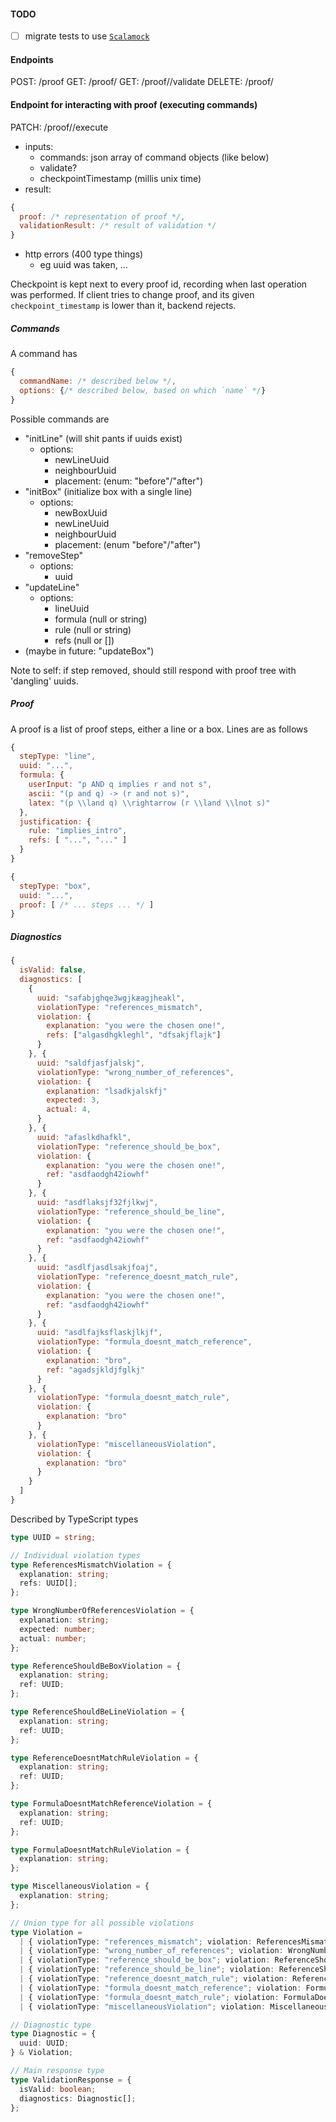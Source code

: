 #### TODO
- [ ] migrate tests to use [`Scalamock`](https://www.scalatest.org/user_guide/testing_with_mock_objects)

#### Endpoints
POST: /proof
GET: /proof/<proof-id>
GET: /proof/<proof-id>/validate
DELETE: /proof/<proof-id>

#### Endpoint for interacting with proof (executing commands)
PATCH: /proof/<proof-id>/execute
- inputs:
  - commands: json array of command objects (like below)
  - validate?
  - checkpointTimestamp (millis unix time)
- result:
```js
{
  proof: /* representation of proof */,
  validationResult: /* result of validation */
}
```
- http errors (400 type things)
  - eg uuid was taken, ...

Checkpoint is kept next to every proof id, recording when last operation was
performed. If client tries to change proof, and its given
`checkpoint_timestamp` is lower than it, backend rejects.

##### Commands
A command has
```js
{
  commandName: /* described below */,
  options: {/* described below, based on which `name` */}
}
```

Possible commands are
- "initLine" (will shit pants if uuids exist)
  - options:
    - newLineUuid
    - neighbourUuid
    - placement: (enum: "before"/"after")
- "initBox" (initialize box with a single line)
  - options:
    - newBoxUuid
    - newLineUuid
    - neighbourUuid
    - placement: (enum "before"/"after")
- "removeStep"
  - options:
    - uuid
- "updateLine"
  - options:
    - lineUuid
    - formula (null or string)
    - rule (null or string)
    - refs (null or [<uuid>])
- (maybe in future: "updateBox")

Note to self: if step removed, should still respond with proof tree with 'dangling' uuids.

##### Proof 
A proof is a list of proof steps, either a line or a box. Lines are as follows
```js
{
  stepType: "line",
  uuid: "...",
  formula: {
    userInput: "p AND q implies r and not s",
    ascii: "(p and q) -> (r and not s)",
    latex: "(p \\land q) \\rightarrow (r \\land \\lnot s)"
  },
  justification: {
    rule: "implies_intro",
    refs: [ "...", "..." ]
  }
}
```
```js
{
  stepType: "box",
  uuid: "...",
  proof: [ /* ... steps ... */ ]
}
```

##### Diagnostics
```js
{
  isValid: false,
  diagnostics: [
    {
      uuid: "safabjghqe3wgjkæagjheakl",
      violationType: "references_mismatch",
      violation: {
        explanation: "you were the chosen one!",
        refs: ["algasdhgkleghl", "dfsakjflajk"]
      }
    }, {
      uuid: "saldfjasfjalskj",
      violationType: "wrong_number_of_references",
      violation: {
        explanation: "lsadkjalskfj"
        expected: 3,
        actual: 4,
      }
    }, {
      uuid: "afaslkdhafkl",
      violationType: "reference_should_be_box",
      violation: {
        explanation: "you were the chosen one!",
        ref: "asdfaodgh42iowhf"
      }
    }, {
      uuid: "asdflaksjf32fjlkwj",
      violationType: "reference_should_be_line",
      violation: {
        explanation: "you were the chosen one!",
        ref: "asdfaodgh42iowhf"
      }
    }, {
      uuid: "asdlfjasdlsakjfoaj",
      violationType: "reference_doesnt_match_rule",
      violation: {
        explanation: "you were the chosen one!",
        ref: "asdfaodgh42iowhf"
      }
    }, {
      uuid: "asdlfajksflaskjlkjf",
      violationType: "formula_doesnt_match_reference",
      violation: {
        explanation: "bro",
        ref: "agadsjkldjfglkj"
      }
    }, {
      violationType: "formula_doesnt_match_rule",
      violation: {
        explanation: "bro"
      }
    }, {
      violationType: "miscellaneousViolation",
      violation: {
        explanation: "bro"
      }
    }
  ]
}
```

Described by TypeScript types
```ts
type UUID = string;

// Individual violation types
type ReferencesMismatchViolation = {
  explanation: string;
  refs: UUID[];
};

type WrongNumberOfReferencesViolation = {
  explanation: string;
  expected: number;
  actual: number;
};

type ReferenceShouldBeBoxViolation = {
  explanation: string;
  ref: UUID;
};

type ReferenceShouldBeLineViolation = {
  explanation: string;
  ref: UUID;
};

type ReferenceDoesntMatchRuleViolation = {
  explanation: string;
  ref: UUID;
};

type FormulaDoesntMatchReferenceViolation = {
  explanation: string;
  ref: UUID;
};

type FormulaDoesntMatchRuleViolation = {
  explanation: string;
};

type MiscellaneousViolation = {
  explanation: string;
};

// Union type for all possible violations
type Violation =
  | { violationType: "references_mismatch"; violation: ReferencesMismatchViolation }
  | { violationType: "wrong_number_of_references"; violation: WrongNumberOfReferencesViolation }
  | { violationType: "reference_should_be_box"; violation: ReferenceShouldBeBoxViolation }
  | { violationType: "reference_should_be_line"; violation: ReferenceShouldBeLineViolation }
  | { violationType: "reference_doesnt_match_rule"; violation: ReferenceDoesntMatchRuleViolation }
  | { violationType: "formula_doesnt_match_reference"; violation: FormulaDoesntMatchReferenceViolation }
  | { violationType: "formula_doesnt_match_rule"; violation: FormulaDoesntMatchRuleViolation }
  | { violationType: "miscellaneousViolation"; violation: MiscellaneousViolation };

// Diagnostic type
type Diagnostic = {
  uuid: UUID;
} & Violation;

// Main response type
type ValidationResponse = {
  isValid: boolean;
  diagnostics: Diagnostic[];
};
```
